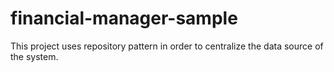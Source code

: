 # financial-manager-sample
This project uses repository pattern in order to centralize the data source of the system.
